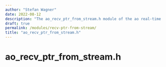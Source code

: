 ```yaml
---
author: "Stefan Wagner"
date: 2022-08-12
description: "The ao_recv_ptr_from_stream.h module of the ao real-time operating system."
draft: true
permalink: /modules/recv-ptr-from-stream/
title: "ao_recv_ptr_from_stream.h"
---
```


# ao_recv_ptr_from_stream.h

